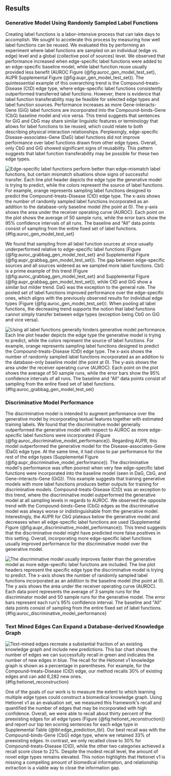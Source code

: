 ## Results

### Generative Model Using Randomly Sampled Label Functions

Creating label functions is a labor-intensive process that can take days to accomplish.
We sought to accelerate this process by measuring how well label functions can be reused.
We evaluated this by performing an experiment where label functions are sampled on an individual (edge vs. edge) level and a global (collective pool of sources) level.
We observed that performance increased when edge-specific label functions were added to an edge-specific baseline model, while label function reuse usually provided less benefit (AUROC Figure {@fig:auroc_gen_model_test_set}, AUPR Supplemental Figure {@fig:aupr_gen_model_test_set}).
The quintessential example of this overarching trend is the Compound-treats-Disease (CtD) edge type, where edge-specific label functions consistently outperformed transferred label functions.
However, there is evidence that label function transferability may be feasible for selected edge types and label function sources. 
Performance increases as more Gene-interacts-Gene (GiG) label functions are incorporated into the Compound-binds-Gene (CbG) baseline model and vice versa.
This trend suggests that sentences for GiG and CbG may share similar linguistic features or terminology that allows for label functions to be reused, which could relate to both describing physical interaction relationships.
Perplexingly, edge-specific Disease-associates-Gene (DaG) label functions did not improve performance over label functions drawn from other edge types.
Overall, only CbG and GiG showed significant signs of reusability.
This pattern suggests that label function transferability may be possible for these two edge types.

![
Edge-specific label functions perform better than edge-mismatch label functions, but certain mismatch situations show signs of successful transfer.
Each line plot header depicts the edge type the generative model is trying to predict, while the colors represent the source of label functions.
For example, orange represents sampling label functions designed to predict the Compound-treats-Disease (CtD) edge type.
The x-axis shows the number of randomly sampled label functions incorporated as an addition to the database-only baseline model (the point at 0).
The y-axis shows the area under the receiver operating curve (AUROC).
Each point on the plot shows the average of 50 sample runs, while the error bars show the 95% confidence intervals of all runs.
The baseline and “All” data points consist of sampling from the entire fixed set of label functions.
](https://raw.githubusercontent.com/danich1/snorkeling-full-text/cd38c26db62f7eb7bc83fd9c424d0c8912512d06/figure_generation/output/figure_two.png){#fig:auroc_gen_model_test_set}

We found that sampling from all label function sources at once usually underperformed relative to edge-specific label functions (Figure {@fig:auroc_grabbag_gen_model_test_set} and Supplemental Figure {@fig:aupr_grabbag_gen_model_test_set}).
The gap between edge-specific sources and all sources widened as we sampled more label functions.
CbG is a prime example of this trend (Figure {@fig:auroc_grabbag_gen_model_test_set} and Supplemental Figure {@fig:aupr_grabbag_gen_model_test_set}), while CtD and GiG show a similar but milder trend.
DaG was the exception to the general rule.
The pooled set of label functions improved performance over the edge-specific ones, which aligns with the previously observed results for individual edge types (Figure {@fig:auroc_gen_model_test_set}).
When pooling all label functions, the decreasing trend supports the notion that label functions cannot simply transfer between edge types (exception being CbG on GiG and vice versa).

![
Using all label functions generally hinders generative model performance.
Each line plot header depicts the edge type the generative model is trying to predict, while the colors represent the source of label functions.
For example, orange represents sampling label functions designed to predict the Compound-treats-Disease (CtD) edge type.
The x-axis shows the number of randomly sampled label functions incorporated as an addition to the database-only baseline model (the point at 0).
The y-axis shows the area under the receiver operating curve (AUROC).
Each point on the plot shows the average of 50 sample runs, while the error bars show the 95% confidence intervals of all runs.
The baseline and “All” data points consist of sampling from the entire fixed set of label functions.
](https://raw.githubusercontent.com/danich1/snorkeling-full-text/cd38c26db62f7eb7bc83fd9c424d0c8912512d06/figure_generation/output/figure_four.png){#fig:auroc_grabbag_gen_model_test_set}


### Discriminative Model Performance

The discriminative model is intended to augment performance over the generative model by incorporating textual features together with estimated training labels.
We found that the discriminative model generally outperformed the generative model with respect to AUROC as more edge-specific label functions were incorporated (Figure {@fig:auroc_discriminative_model_performance}).
Regarding AUPR, this model outperformed the generative model for the Disease-associates-Gene (DaG) edge type. 
At the same time, it had close to par performance for the rest of the edge types (Supplemental Figure {@fig:aupr_discriminative_model_performance}).
The discriminative model's performance was often poorest when very few edge-specific label functions were incorporated into the baseline model (seen in DaG, CbG, and Gene-interacts-Gene (GiG)). 
This example suggests that training generative models with more label functions produces better outputs for training for discriminative models. 
Compound-treats-Disease (CtD) was an exception to this trend, where the discriminative model outperformed the generative model at all sampling levels in regards to AUROC.
We observed the opposite trend with the Compound-binds-Gene (CbG) edges as the discriminative model was always worse or indistinguishable from the generative model.
Interestingly, the AUPR for CbG plateaus below the generative model and decreases when all edge-specific label functions are used (Supplemental Figure {@fig:aupr_discriminative_model_performance}).
This trend suggests that the discriminative model might have predicted more false positives in this setting.
Overall, incorporating more edge-specific label functions usually improved performance for the discriminative model over the generative model.

![
The discriminative model usually improves faster than the generative model as more edge-specific label functions are included.
The line plot headers represent the specific edge type the discriminative model is trying to predict.
The x-axis shows the number of randomly sampled label functions incorporated as an addition to the baseline model (the point at 0).
The y axis shows the area under the receiver operating curve (AUROC).
Each data point represents the average of 3 sample runs for the discriminator model and 50 sample runs for the generative model.
The error bars represent each run's 95% confidence interval.
The baseline and "All" data points consist of sampling from the entire fixed set of label functions.
](https://raw.githubusercontent.com/danich1/snorkeling-full-text/cd38c26db62f7eb7bc83fd9c424d0c8912512d06/figure_generation/output/figure_six.png){#fig:auroc_discriminative_model_performance}

### Text Mined Edges Can Expand a Database-derived Knowledge Graph

![
Text-mined edges recreate a substantial fraction of an existing knowledge graph and include new predictions.
This bar chart shows the number of edges we can successfully recall in green and indicates the number of new edges in blue.  
The recall for the Hetionet v1 knowledge graph is shown as a percentage in parentheses.
For example, for the Compound-treats-Disease (CtD) edge, our method recalls 30% of existing edges and can add 6,282 new ones.
](https://raw.githubusercontent.com/danich1/snorkeling-full-text/8735cdde7e1db8592899dda8cbb44eda4479b1fa/figure_generation/output/figure_eight.png){#fig:hetionet_reconstruction}

One of the goals of our work is to measure the extent to which learning multiple edge types could construct a biomedical knowledge graph.
Using Hetionet v1 as an evaluation set, we measured this framework's recall and quantified the number of edges that may be incorporated with high confidence.
Overall, we were able to recall about thirty percent of the preexisting edges for all edge types (Figure {@fig:hetionet_reconstruction}) and report our top ten scoring sentences for each edge type in Supplemental Table {@tbl:edge_prediction_tbl}.
Our best recall was with the Compound-binds-Gene (CbG) edge type, where we retained 33% of preexisting edges.
In contrast, we only recalled close to 30% for Compound-treats-Disease (CtD), while the other two categories achieved a recall score close to 22%.
Despite the modest recall level, the amount of novel edge types remains elevated.
This notion highlights that Hetionet v1 is missing a compelling amount of biomedical information, and relationship extraction is a viable way to close the information gap.

